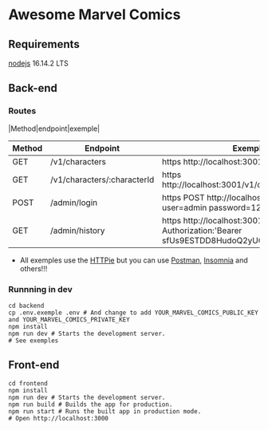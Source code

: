 # Awesome Marvel Comics

## Requirements
[nodejs](https://nodejs.org/en/download/) 16.14.2 LTS

## Back-end
### Routes
|Method|endpoint|exemple|


|Method|Endpoint|Exemple|
--- | --- | ---|
|GET|/v1/characters|https http://localhost:3001/v1/characters|
|GET|/v1/characters/:characterId|https http://localhost:3001/v1/characters/1011136|
|POST|/admin/login|https POST http://localhost:3001/admin/login user=admin password=123456|
|GET|/admin/history|https http://localhost:3001/admin/history Authorization:'Bearer sfUs9ESTDD8HudoQ2yUGmg=='|

* All exemples use the [HTTPie](https://httpie.io/) but you can use [Postman](https://www.postman.com/), [Insomnia](https://insomnia.rest/) and others!!!

### Runnning in dev
```shell
cd backend
cp .env.exemple .env # And change to add YOUR_MARVEL_COMICS_PUBLIC_KEY and YOUR_MARVEL_COMICS_PRIVATE_KEY
npm install
npm run dev # Starts the development server.
# See exemples
```

## Front-end

```shell
cd frontend
npm install
npm run dev # Starts the development server.
npm run build # Builds the app for production.
npm run start # Runs the built app in production mode.
# Open http://localhost:3000
```
